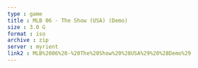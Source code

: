 ```yaml
---
type : game
title : MLB 06 - The Show (USA) (Demo)
size : 3.0 G
format : iso
archive : zip
server : myrient
link2 : MLB%2006%20-%20The%20Show%20%28USA%29%20%28Demo%29
---
```

